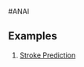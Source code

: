 #ANAI

## Examples

1. [Stroke Prediction](https://www.kaggle.com/code/d4rklucif3r/introducing-anai-stroke-prediction)

